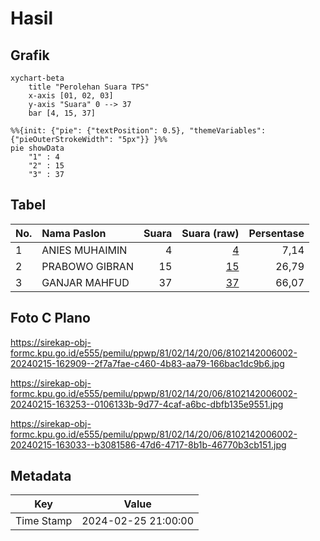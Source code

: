 # Hasil

## Grafik

```mermaid
xychart-beta
    title "Perolehan Suara TPS"
    x-axis [01, 02, 03]
    y-axis "Suara" 0 --> 37
    bar [4, 15, 37]
```

```mermaid
%%{init: {"pie": {"textPosition": 0.5}, "themeVariables": {"pieOuterStrokeWidth": "5px"}} }%%
pie showData
    "1" : 4
    "2" : 15
    "3" : 37
```

## Tabel

| No. | Nama Paslon    | Suara | Suara (raw) | Persentase |
|:--- |:-------------- | -----:| -----------:| ----------:|
| 1   | ANIES MUHAIMIN | 4     | [4][p-1]    | 7,14       |
| 2   | PRABOWO GIBRAN | 15    | [15][p-2]   | 26,79      |
| 3   | GANJAR MAHFUD  | 37    | [37][p-3]   | 66,07      |


[p-1]: https://github.com/gigit-pemilu/pemilu-2024-81-maluku/blob/main/pilpres/hitung-suara/sub/81-maluku/sub/02-maluku-tenggara/sub/14-kei-kecil-barat/sub/2006-warbal/sub/002-tps/sub/paslon-1.txt
[p-2]: https://github.com/gigit-pemilu/pemilu-2024-81-maluku/blob/main/pilpres/hitung-suara/sub/81-maluku/sub/02-maluku-tenggara/sub/14-kei-kecil-barat/sub/2006-warbal/sub/002-tps/sub/paslon-2.txt
[p-3]: https://github.com/gigit-pemilu/pemilu-2024-81-maluku/blob/main/pilpres/hitung-suara/sub/81-maluku/sub/02-maluku-tenggara/sub/14-kei-kecil-barat/sub/2006-warbal/sub/002-tps/sub/paslon-3.txt

## Foto C Plano

https://sirekap-obj-formc.kpu.go.id/e555/pemilu/ppwp/81/02/14/20/06/8102142006002-20240215-162909--2f7a7fae-c460-4b83-aa79-166bac1dc9b6.jpg

https://sirekap-obj-formc.kpu.go.id/e555/pemilu/ppwp/81/02/14/20/06/8102142006002-20240215-163253--0106133b-9d77-4caf-a6bc-dbfb135e9551.jpg

https://sirekap-obj-formc.kpu.go.id/e555/pemilu/ppwp/81/02/14/20/06/8102142006002-20240215-163033--b3081586-47d6-4717-8b1b-46770b3cb151.jpg


## Metadata

| Key        | Value               |
| ---------- | ------------------- |
| Time Stamp | 2024-02-25 21:00:00 |



